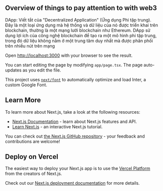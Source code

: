 ## Overview of things to pay attention to with web3

DApp:
Viết tắt của "Decentralized Application" (Ứng dụng Phi tập trung). Đây là một loại ứng dụng mà hệ thống và dữ liệu của nó được triển khai trên blockchain, thường là một mạng lưới blockchain như Ethereum. DApp sử dụng lợi ích của công nghệ blockchain để tạo ra một mô hình phi tập trung, trong đó dữ liệu không nằm ở một trung tâm duy nhất mà được phân phối trên nhiều nút trên mạng

Open [http://localhost:3000](http://localhost:3000) with your browser to see the result.

You can start editing the page by modifying `app/page.tsx`. The page auto-updates as you edit the file.

This project uses [`next/font`](https://nextjs.org/docs/basic-features/font-optimization) to automatically optimize and load Inter, a custom Google Font.

## Learn More

To learn more about Next.js, take a look at the following resources:

- [Next.js Documentation](https://nextjs.org/docs) - learn about Next.js features and API.
- [Learn Next.js](https://nextjs.org/learn) - an interactive Next.js tutorial.

You can check out [the Next.js GitHub repository](https://github.com/vercel/next.js/) - your feedback and contributions are welcome!

## Deploy on Vercel

The easiest way to deploy your Next.js app is to use the [Vercel Platform](https://vercel.com/new?utm_medium=default-template&filter=next.js&utm_source=create-next-app&utm_campaign=create-next-app-readme) from the creators of Next.js.

Check out our [Next.js deployment documentation](https://nextjs.org/docs/deployment) for more details.
